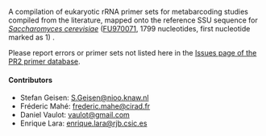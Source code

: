 A compilation of eukaryotic rRNA primer sets for metabarcoding studies compiled from the literature, mapped onto the reference SSU sequence for _[Saccharomyces cerevisiae](http://apollo.chemistry.gatech.edu/RibosomeGallery/S%20cerevisiae/SSU/3D%20structure%20based/index.html#S_cerevisiae.png)_ ([FU970071](https://www.ncbi.nlm.nih.gov/nuccore/FU970071), 1799 nucleotides, first nucleotide marked as 1) .



Please report errors or primer sets not listed here in the [Issues page of the PR2 primer database](https://github.com/pr2database/pr2-primers/issues).

#### Contributors
* Stefan Geisen: S.Geisen@nioo.knaw.nl   
* Fréderic Mahé: frederic.mahe@cirad.fr   
* Daniel Vaulot: vaulot@gmail.com
* Enrique Lara: enrique.lara@rjb.csic.es
